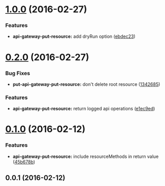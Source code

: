 <a name="1.0.0"></a>
# [1.0.0](https://github.com/ToQoz/api-gateway-put-resource/compare/v0.2.0...v1.0.0) (2016-02-27)


### Features

* **api-gateway-put-resource:** add dryRun option ([ebdec23](https://github.com/ToQoz/api-gateway-put-resource/commit/ebdec23))



<a name="0.2.0"></a>
# [0.2.0](https://github.com/ToQoz/api-gateway-put-resource/compare/v0.1.0...v0.2.0) (2016-02-27)


### Bug Fixes

* **put-api-gateway-put-resource:** don't delete root resource ([1342685](https://github.com/ToQoz/api-gateway-put-resource/commit/1342685))

### Features

* **api-gateway-put-resource:** return logged api operations ([e1ec9ed](https://github.com/ToQoz/api-gateway-put-resource/commit/e1ec9ed))



<a name="0.1.0"></a>
# [0.1.0](https://github.com/ToQoz/api-gateway-put-resource/compare/v0.0.1...v0.1.0) (2016-02-12)


### Features

* **api-gateway-put-resource:** include resourceMethods in return value ([45b678b](https://github.com/ToQoz/api-gateway-put-resource/commit/45b678b))



<a name="0.0.1"></a>
## 0.0.1 (2016-02-12)




